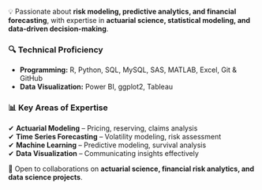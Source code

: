  💡 Passionate about **risk modeling, predictive analytics, and financial forecasting**, with expertise in **actuarial science, statistical modeling, and data-driven decision-making**.  

### 🔍 Technical Proficiency  
- **Programming:** R, Python, SQL, MySQL, SAS, MATLAB, Excel, Git & GitHub
- **Data Visualization:** Power BI, ggplot2, Tableau  

### 📊 Key Areas of Expertise  
✔ **Actuarial Modeling** – Pricing, reserving, claims analysis  
✔ **Time Series Forecasting** – Volatility modeling, risk assessment  
✔ **Machine Learning** – Predictive modeling, survival analysis  
✔ **Data Visualization** – Communicating insights effectively  

🚀 Open to collaborations on **actuarial science, financial risk analytics, and data science projects**.  

